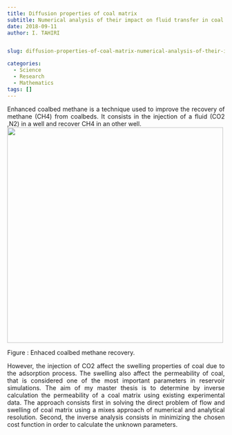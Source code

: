 ```yaml
---
title: Diffusion properties of coal matrix
subtitle: Numerical analysis of their impact on fluid transfer in coal reservoir
date: 2018-09-11
author: I. TAHIRI


slug: diffusion-properties-of-coal-matrix-numerical-analysis-of-their-impact-on-fluid-transfer-in-coal-reservoirs

categories:
  - Science
  - Research
  - Mathematics
tags: []
---
```


<!--more-->

<div style="text-align: justify">
Enhanced coalbed methane is a technique used to improve the recovery of methane (CH4) from coalbeds. It consists in the injection of a fluid (CO2 ,N2) in a well and recover CH4 in an other well. 

<div class="figure"><span id="fig:pie"></span>
<img src="co2inj.JPG" alt="" width="500" />
<p class="caption">
Figure : Enhaced coalbed methane recovery.
</p>
</div>

However, the injection of CO2 affect the swelling properties of coal due to the adsorption process. The swelling also affect the permeability of coal, that is considered one of the most important parameters in reservoir simulations. The aim of my master thesis is to determine by inverse calculation the permeability of a coal matrix using existing experimental data. The approach consists first in solving the direct problem of flow and swelling of coal matrix using a mixes approach of numerical and analytical resolution. Second, the inverse analysis consists in minimizing the chosen cost function in order to calculate the unknown parameters.



<div>
